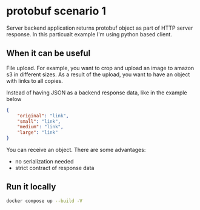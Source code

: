# protobuf scenario 1
Server backend application returns protobuf object as part of HTTP server response.
In this particualt example I'm using python based client.

## When it can be useful
File upload. For example, you want to crop and upload an image to amazon s3 in different sizes. As a result of the upload, you want to have an object with links to all copies. 

Instead of having JSON as a backend response data, like in the example below
```json
{
    "original": "link",
    "small": "link",
    "medium": "link",
    "large": "link"
}
```

You can receive an object. There are some advantages:
* no serialization needed
* strict contract of response data

## Run it locally
```sh
docker compose up --build -V
```


